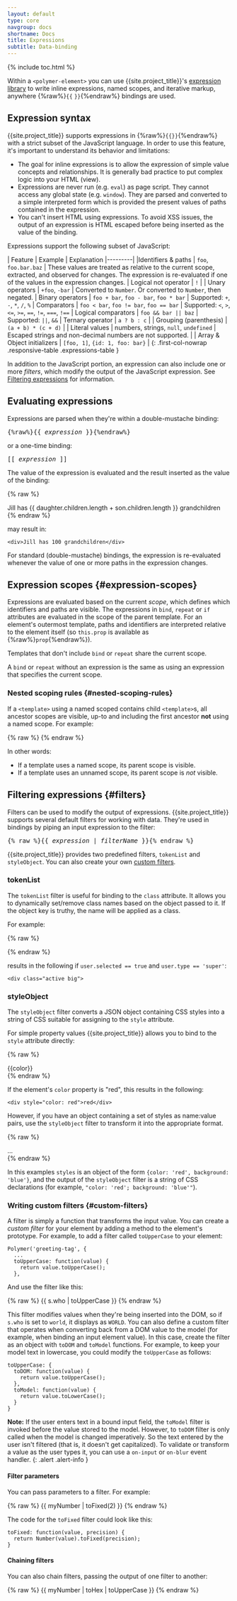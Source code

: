 ```yaml
---
layout: default
type: core
navgroup: docs
shortname: Docs
title: Expressions
subtitle: Data-binding
---
```


{% include toc.html %}


Within a `<polymer-element>` you can use {{site.project_title}}'s [expression
library](https://github.com/polymer/polymer-expressions) to write inline expressions, 
named scopes, and iterative markup, anywhere {%raw%}`{{`&nbsp;`}}`{%endraw%} bindings are used.

## Expression syntax

{{site.project_title}} supports expressions in {%raw%}`{{}}`{%endraw%} with a strict
subset of the JavaScript language. In order to use this feature, it's
important to understand its behavior and limitations:

- The goal for inline expressions is to allow the expression of simple value
concepts and relationships. It is generally bad practice to put complex logic
into your HTML (view).
- Expressions are never run (e.g. `eval`) as page script. They cannot access any
global state (e.g. `window`). They are parsed and converted to a simple
interpreted form which is provided the present values of paths contained in
the expression.
- You can't insert HTML using expressions. To avoid XSS issues, the output of an expression
is HTML escaped before being inserted as the value of the binding.

Expressions support the following subset of JavaScript:

| Feature | Example | Explanation
|---------|
|Identifiers & paths | `foo`, `foo.bar.baz` | These values are treated as relative to the current scope, extracted, and observed for changes. The expression is re-evaluated if one of the values in the expression changes.
| Logical not operator | `!` |
| Unary operators | `+foo`, `-bar` | Converted to `Number`. Or converted to `Number`, then negated.
| Binary operators | `foo + bar`, `foo - bar`, `foo * bar` | Supported: `+`, `-`, `*`, `/`, `%`
| Comparators | `foo < bar`, `foo != bar`, `foo == bar` | Supported: `<`, `>`, `<=`, `>=`, `==`, `!=`, `===`, `!==`
| Logical comparators | `foo && bar || baz` | Supported: `||`, `&&`
| Ternary operator | `a ? b : c` |
| Grouping (parenthesis) | `(a + b) * (c + d)` |
| Literal values | numbers, strings, `null`, `undefined` | Escaped strings and non-decimal numbers are not supported. |
| Array & Object initializers | `[foo, 1]`, `{id: 1, foo: bar}` |
{: .first-col-nowrap .responsive-table .expressions-table }

In addition to the JavaScript portion, an expression can also include one or more _filters_, which
modify the output of the JavaScript expression. See [Filtering expressions](#filters) for
information.

## Evaluating expressions

Expressions are parsed when they're within a double-mustache binding:

<pre class="prettyprint">
{%raw%}{{ <var>expression</var> }}{%endraw%}
</pre>

or a one-time binding:

<pre class="prettyprint">
[[ <var>expression</var> ]]
</pre>

The value of the expression is evaluated and the result inserted as the value of the binding:

{% raw %}
    <div>Jill has {{ daughter.children.length + son.children.length }} grandchildren</div>
{% endraw %}

may result in:

    <div>Jill has 100 grandchildren</div>

For standard (double-mustache) bindings, the expression is re-evaluated whenever the value of one or
more paths in the expression changes.

## Expression scopes {#expression-scopes}

Expressions are evaluated based on the current _scope_, which defines which identifiers and paths
are visible. The expressions in `bind`, `repeat` or `if` attributes are evaluated in the scope of
the parent template. For an element's outermost template, paths and identifiers are 
interpreted relative to the element itself (so `this.prop` is available as {%raw%}`prop`{%endraw%}).

Templates that don't include `bind` or `repeat` share the current scope.

A `bind` or `repeat` without an expression is the same as using an expression that 
specifies the current scope.

### Nested scoping rules {#nested-scoping-rules}

If a `<template>` using a named scoped contains child `<template>`s,
all ancestor scopes are visible, up-to and including the first ancestor **not** using a named scope. For example:
       
{% raw %}
    <template>
      <!-- outermost template -- element's properties available -->
      <template bind="{{ organization as organization }}">
        <!-- organization.* available -->
        <template bind="{{ organization.contact as contact }}">
          <!-- organization.* & contact.* available -->
          <template bind="{{ contact.address }}">
            <!-- only properties of address are available -->
            <template bind="{{ streetAddress as streetAddress}}">
              <!-- streetAddress.* and properties of address are available. 
                   NOT organization.* or contact.* -->
            </template>
          </template>
        </template>
      </template>
    </template>
{% endraw %}

In other words:

- If a template uses a named scope, its parent scope is visible.
- If a template uses an unnamed scope, its parent scope is _not_ visible.

## Filtering expressions {#filters}

Filters can be used to modify the output of expressions. {{site.project_title}} supports several
default filters for working with data. They're used in bindings by piping an input expression 
to the filter:

<pre class="prettyprint">
{% raw %}{{ <var>expression</var> | <var>filterName</var> }}{% endraw %}
</pre>

{{site.project_title}} provides two predefined filters, `tokenList` and `styleObject`. You can also
create your own [custom filters](#custom-filters).

### tokenList

The `tokenList` filter is useful for binding to the `class` attribute. It allows you
to dynamically set/remove class names based on the object passed to it. If the object
key is truthy, the name will be applied as a class. 

For example:

{% raw %}
    <div class="{{ {active: user.selected, big: user.type == 'super'} | tokenList }}"> 
{% endraw %}

results in the following if `user.selected == true` and `user.type == 'super'`:

    <div class="active big"> 

### styleObject

The `styleObject` filter converts a JSON object containing CSS styles into a string of CSS suitable for
assigning to the `style` attribute.

For simple property values {{site.project_title}} allows you to bind to the `style` attribute
directly:

{% raw %}
    <div style="color: {{color}}">{{color}}</div>
{% endraw %}

If the element's `color` property is "red", this results in the following:

    <div style="color: red">red</div>

However, if you have an object containing a set of styles as name:value pairs,
use the `styleObject` filter to transform it into the appropriate format.

{% raw %}
    <div style="{{styles | styleObject}}">...</div>
{% endraw %}

In this examples `styles` is an object of the form `{color: 'red', background: 'blue'}`, and
the output of the `styleObject` filter is a string of CSS declarations (for example, 
`"color: 'red'; background: 'blue'"`).

### Writing custom filters {#custom-filters}

A filter is simply a function that transforms the input value. You can create a _custom filter_ for
your element by adding a method to the element's prototype. For example, to add a filter called
`toUpperCase` to your element:

    Polymer('greeting-tag', {
      ...
      toUpperCase: function(value) {
        return value.toUpperCase();
      },

And use the filter like this:

{% raw %}
    {{ s.who | toUpperCase }}
{% endraw %}

This filter modifies values when they're being inserted into the DOM, so if `s.who` is set to `world`,
it displays as `WORLD`. You can also define a custom filter that operates when converting back from
a DOM value to the model (for example, when binding an input element value). In this case, create
the filter as an object with `toDOM` and `toModel` functions. For example, to keep your model text
in lowercase, you could modify the `toUpperCase` as follows:

    toUpperCase: {
      toDOM: function(value) {
        return value.toUpperCase();
      },
      toModel: function(value) {
        return value.toLowerCase();
      }
    }

**Note:** If the user enters text in a bound input field, the `toModel` filter is invoked before the
value stored to the model. However, to `toDOM` filter is only called when the model is changed
imperatively. So the text entered by the user isn't filtered (that is, it doesn't
get capitalized). To validate or transform a value as the user types it, you can use a `on-input`
or `on-blur` event handler.
{: .alert .alert-info }

#### Filter parameters

You can pass parameters to a filter. For example:

{% raw %}
    {{ myNumber | toFixed(2) }}
{% endraw %}

The code for the `toFixed` filter could look like this:

    toFixed: function(value, precision) {
      return Number(value).toFixed(precision);
    }

#### Chaining filters

You can also chain filters, passing the output of one filter to another:

{% raw %}
    {{ myNumber | toHex | toUpperCase }}
{% endraw %}

